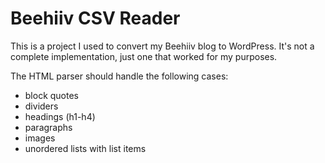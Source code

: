 # Beehiiv CSV Reader

This is a project I used to convert my Beehiiv blog to WordPress. It's not a complete implementation, just one that worked for my purposes.

The HTML parser should handle the following cases:

- block quotes
- dividers
- headings (h1-h4)
- paragraphs
- images
- unordered lists with list items